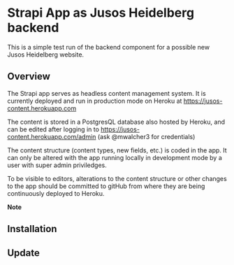 # Strapi App as Jusos Heidelberg backend

This is a simple test run of the backend component for a possible new Jusos Heidelberg website. 
## Overview

The Strapi app serves as headless content management system. It is currently deployed and run in production mode on Heroku at
https://jusos-content.herokuapp.com

The content is stored in a PostgresQL database also hosted by Heroku, and can be edited after logging in to
https://jusos-content.herokuapp.com/admin
(ask @mwalcher3 for credentials)

The content structure (content types, new fields, etc.) is coded in the app. It can only be altered with the app running locally in development mode by a user with super admin priviledges.

To be visible to editors, alterations to the content structure or other changes to the app should be committed to gitHub from where they are being continuously deployed to Heroku.

**Note**
## Installation

## Update

